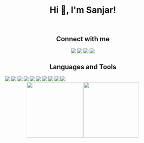 <h1 align="center">Hi 👋, I'm Sanjar!</h1>
<br>
<h2 align="center">Connect with me</h2>
<div align ="center"> 
  <a href="https://www.instagram.com/sanjar_yahyo" target="_blank"><img src="https://img.shields.io/badge/-Instagram-%23E4405F?style=for-the-badge&logo=instagram&logoColor=white" target="_blank"></a>
 <a href="https://t.me/samarqandidev" target="_blank"><img src="https://img.shields.io/badge/Telegram-2CA5E0?style=for-the-badge&logo=telegram&logoColor=white" target="_blank"></a> 
  <a href = "mailto:san4o.original@gmail.com"><img src="https://img.shields.io/badge/-Gmail-D14836?style=for-the-badge&logo=gmail&logoColor=white" target="_blank"></a>
  <a href="https://www.linkedin.com/in/sanjar-ibragimov-0b6634225" target="_blank"><img src="https://img.shields.io/badge/-LinkedIn-%230077B5?style=for-the-badge&logo=linkedin&logoColor=white" target="_blank"></a> 
</div>
<h2 align="center">Languages and Tools</h2>
<a href="https://www.instagram.com/sanjar_yahyo" target="_blank"><img src="https://img.shields.io/badge/-Linux-%23333?style=for-the-badge&logo=linux&logoColor=white" target="_blank"></a>
<a href="https://www.instagram.com/sanjar_yahyo" target="_blank"><img src="https://img.shields.io/badge/-Fedora-294172?style=for-the-badge&logo=fedora&logoColor=white" target="_blank"></a>
<a href="https://www.instagram.com/sanjar_yahyo" target="_blank"><img src="https://img.shields.io/badge/-Alacritty-%23F46D01?style=for-the-badge&logo=alacritty&logoColor=white" target="_blank"></a>
<a href="https://www.instagram.com/sanjar_yahyo" target="_blank"><img src="https://img.shields.io/badge/-NeoVim-%2357A143?style=for-the-badge&logo=neovim&logoColor=white" target="_blank"></a>
<a href="https://www.instagram.com/sanjar_yahyo" target="_blank"><img src="https://img.shields.io/badge/-Lua-%232C2D72?style=for-the-badge&logo=lua&logoColor=white" target="_blank"></a>
<a href="https://www.instagram.com/sanjar_yahyo" target="_blank"><img src="https://img.shields.io/badge/-Dart-%230175C2?style=for-the-badge&logo=dart&logoColor=white" target="_blank"></a>
<a href="https://www.instagram.com/sanjar_yahyo" target="_blank"><img src="https://img.shields.io/badge/-Flutter-%2302569B?style=for-the-badge&logo=flutter&logoColor=white" target="_blank"></a>
<a href="https://www.instagram.com/sanjar_yahyo" target="_blank"><img src="https://img.shields.io/badge/-Go-%2300ADD8?style=for-the-badge&logo=go&logoColor=white" target="_blank"></a>
<a href="https://www.instagram.com/sanjar_yahyo" target="_blank"><img src="https://img.shields.io/badge/-Rust-%23000000?style=for-the-badge&logo=rust&logoColor=white" target="_blank"></a>
<a href="https://www.instagram.com/sanjar_yahyo" target="_blank"><img src="https://img.shields.io/badge/docker-%230db7ed.svg?style=for-the-badge&logo=docker&logoColor=white" target="_blank"></a>



<div align="center">
  <a href="https://github.com/samarqandi">
  <img height="180em" src="https://github-readme-stats.vercel.app/api?username=samarqandi&show_icons=true&theme=dark&include_all_commits=true&count_private=true"/>
  <img height="180em" src="https://github-readme-stats.vercel.app/api/top-langs/?username=samarqandi&layout=compact&langs_count=7&theme=dark"/>
</div>
